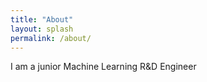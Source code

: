 ```yaml
---
title: "About"
layout: splash
permalink: /about/
---
```


I am a junior Machine Learning R&D Engineer
